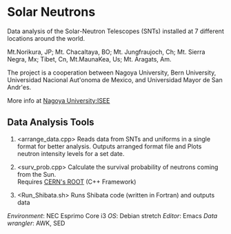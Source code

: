 # Solar Neutrons

Data analysis of the Solar-Neutron Telescopes (SNTs) installed at 7 different locations around the world.<br>

Mt.Norikura, JP; Mt. Chacaltaya, BO; Mt. Jungfraujoch, Ch; Mt. Sierra Negra, Mx; Tibet, Cn, Mt.MaunaKea, Us; Mt. Aragats, Am. <br>

The project is a cooperation between Nagoya University, Bern University, Universidad Nacional Aut\'onoma de Mexico, and Universidad Mayor de San Andr\'es.<br>

More info at [Nagoya University:ISEE](https://isee.nagoya-u.ac.jp)

## Data Analysis Tools

1. <arrange_data.cpp> Reads data from SNTs and uniforms in a single format for better analysis. Outputs arranged format file and Plots neutron intensity levels for a set date.

2. <surv_prob.cpp> Calculate the survival probability of neutrons coming from the Sun.<br>
Requires [CERN's ROOT](https://root.cern.ch) (C++ Framework)

3. <Run_Shibata.sh> Runs Shibata code (written in Fortran) and outputs data

*Environment*: NEC Esprimo Core i3
*OS*: Debian stretch
*Editor*: Emacs
*Data wrangler*: AWK, SED
